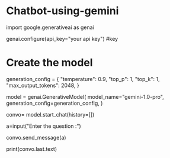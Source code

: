 # Chatbot-using-gemini

import google.generativeai as genai

genai.configure(api_key="your api key")   #key

# Create the model
generation_config = {
  "temperature": 0.9,
  "top_p": 1,
  "top_k": 1,
  "max_output_tokens": 2048,
}

model = genai.GenerativeModel(
  model_name="gemini-1.0-pro",
  generation_config=generation_config,
)

convo= model.start_chat(history=[])

a=input("Enter the question :")

convo.send_message(a)

print(convo.last.text)
